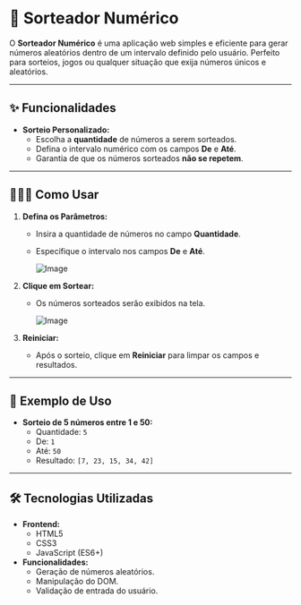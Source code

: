 # 🎲 Sorteador Numérico

O **Sorteador Numérico** é uma aplicação web simples e eficiente para gerar números aleatórios dentro de um intervalo definido pelo usuário. Perfeito para sorteios, jogos ou qualquer situação que exija números únicos e aleatórios.

---

## ✨ Funcionalidades

- **Sorteio Personalizado:**
  - Escolha a **quantidade** de números a serem sorteados.
  - Defina o intervalo numérico com os campos **De** e **Até**.
  - Garantia de que os números sorteados **não se repetem**.

---

## 👨🏻‍🏫 Como Usar

1. **Defina os Parâmetros:**
   - Insira a quantidade de números no campo **Quantidade**.
   - Especifique o intervalo nos campos **De** e **Até**.
     
     ![Image](https://github.com/user-attachments/assets/0379f245-b27f-4c3b-acf5-c24179457b1f)

2. **Clique em Sortear:**
   - Os números sorteados serão exibidos na tela.
  
     ![Image](https://github.com/user-attachments/assets/dce577d7-636a-43d7-97f9-e11e19682914)

3. **Reiniciar:**
   - Após o sorteio, clique em **Reiniciar** para limpar os campos e resultados.

---

## 🎯 Exemplo de Uso

- **Sorteio de 5 números entre 1 e 50:**
  - Quantidade: `5`
  - De: `1`
  - Até: `50`
  - Resultado: `[7, 23, 15, 34, 42]`

---

## 🛠️ Tecnologias Utilizadas

- **Frontend:**
  - HTML5
  - CSS3
  - JavaScript (ES6+)
- **Funcionalidades:**
  - Geração de números aleatórios.
  - Manipulação do DOM.
  - Validação de entrada do usuário.

